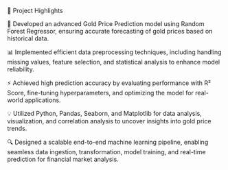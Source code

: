🚀 Project Highlights

📌 Developed an advanced Gold Price Prediction model using Random Forest Regressor, ensuring accurate forecasting of gold prices based on historical data.

📊 Implemented efficient data preprocessing techniques, including handling missing values, feature selection, and statistical analysis to enhance model reliability.

⚡ Achieved high prediction accuracy by evaluating performance with R² Score, fine-tuning hyperparameters, and optimizing the model for real-world applications.

💡 Utilized Python, Pandas, Seaborn, and Matplotlib for data analysis, visualization, and correlation analysis to uncover insights into gold price trends.

🔍 Designed a scalable end-to-end machine learning pipeline, enabling seamless data ingestion, transformation, model training, and real-time prediction for financial market analysis.

